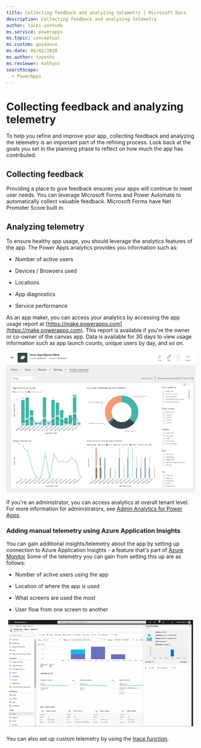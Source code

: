 ```yaml
---
title: Collecting feedback and analyzing telemetry | Microsoft Docs
description: Collecting feedback and analyzing telemetry
author: taiki-yoshida
ms.service: powerapps
ms.topic: conceptual
ms.custom: guidance
ms.date: 06/02/2020
ms.author: tayoshi
ms.reviewer: kathyos
searchScope:  
  - PowerApps
---
```


# Collecting feedback and analyzing telemetry

To help you refine and improve your app, collecting feedback and analyzing the
telemetry is an important part of the refining process. Look
back at the goals you set in the planning phase to reflect
on how much the app has contributed.

## Collecting feedback

Providing a place to give feedback ensures your apps will continue to meet user
needs. You can leverage Microsoft Forms and Power Automate to automatically
collect valuable feedback. Microsoft Forms have Net Promoter Score built in.

## Analyzing telemetry

To ensure healthy app usage, you should leverage the analytics features of the
app. The Power Apps analytics provides you information such as:

- Number of active users

- Devices / Browsers used

- Locations

- App diagnostics

- Service performance

As an app maker, you can access your analytics by accessing the app usage
report at [https://make.powerapps.com](https://make.powerapps.com). This report is available if you're the owner or co-owner of the canvas
app. Data is available for 30 days to view usage information such as app launch
counts, unique users by day, and so on.

![A screenshot of an app usage report](media/telemetry.png "A screenshot of an app usage report")

If you're an administrator, you can access analytics at overall tenant level.
For more information for administrators, see [Admin Analytics for Power
Apps](https://docs.microsoft.com/power-platform/admin/analytics-powerapps).

### Adding manual telemetry using Azure Application Insights

You can gain additional insights/telemetry about the app by setting up
connection to Azure Application Insights - a feature that's part of [Azure
Monitor](https://docs.microsoft.com/azure/azure-monitor/overview) Some of the
telemetry you can gain from setting this up are as follows:

- Number of active users using the app

- Location of where the app is used

- What screens are used the most

- User flow from one screen to another

![A screenshot of Application Insights](media/app-insights.png "A screenshot of Application Insights")

You can also set up custom telemetry by using the [trace
function](../../maker/canvas-apps/functions/function-trace.md).
